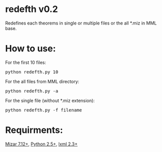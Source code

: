 redefth v0.2
============

Redefines each theorems in single or multiple files or the all *.miz in MML base.

How to use:
===========
For the first 10 files:
<pre>python redefth.py 10</pre>

For the all files from MML directory:
<pre>python redefth.py -a</pre>

For the single file (without *.miz extension):
<pre>python redefth.py -f filename</pre>

Requirments:
============
[Mizar 7.12+](http://mizar.org/), [Python 2.5+](http://python.org/), [lxml 2.3+](http://lxml.de/)
